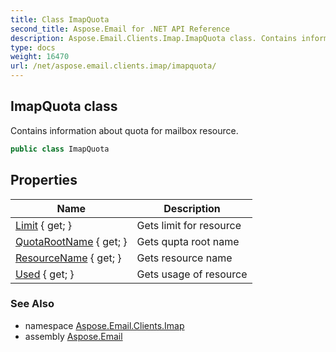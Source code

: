 ```yaml
---
title: Class ImapQuota
second_title: Aspose.Email for .NET API Reference
description: Aspose.Email.Clients.Imap.ImapQuota class. Contains information about quota for mailbox resource
type: docs
weight: 16470
url: /net/aspose.email.clients.imap/imapquota/
---
```

## ImapQuota class

Contains information about quota for mailbox resource.

```csharp
public class ImapQuota
```

## Properties

| Name | Description |
| --- | --- |
| [Limit](../../aspose.email.clients.imap/imapquota/limit/) { get; } | Gets limit for resource |
| [QuotaRootName](../../aspose.email.clients.imap/imapquota/quotarootname/) { get; } | Gets qupta root name |
| [ResourceName](../../aspose.email.clients.imap/imapquota/resourcename/) { get; } | Gets resource name |
| [Used](../../aspose.email.clients.imap/imapquota/used/) { get; } | Gets usage of resource |

### See Also

* namespace [Aspose.Email.Clients.Imap](../../aspose.email.clients.imap/)
* assembly [Aspose.Email](../../)


